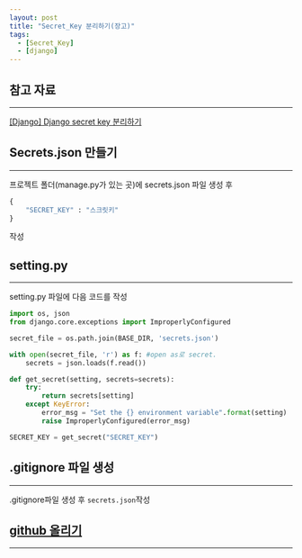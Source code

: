```yaml
---
layout: post
title: "Secret_Key 분리하기(장고)"
tags:
  - [Secret_Key]
  - [django]
---
```


## 참고 자료

---

[[Django] Django secret key 분리하기](https://medium.com/iovsomnium/django-django-secret-key-%EB%B6%84%EB%A6%AC%ED%95%98%EA%B8%B0-74288462e2ff)

## Secrets.json 만들기

---

프로젝트 폴더(manage.py가 있는 곳)에 secrets.json 파일 생성 후

```python
{
    "SECRET_KEY" : "스크릿키"
}
```

작성

## setting.py

---

setting.py 파일에 다음 코드를 작성

```python
import os, json
from django.core.exceptions import ImproperlyConfigured

secret_file = os.path.join(BASE_DIR, 'secrets.json')

with open(secret_file, 'r') as f: #open as로 secret.
    secrets = json.loads(f.read())

def get_secret(setting, secrets=secrets):
    try:
        return secrets[setting]
    except KeyError:
        error_msg = "Set the {} environment variable".format(setting)
        raise ImproperlyConfigured(error_msg)

SECRET_KEY = get_secret("SECRET_KEY")
```

## .gitignore 파일 생성

---

.gitignore파일 생성 후 `secrets.json`작성

## [github 올리기](https://airvw.github.io/github/2021-03-22-git-init/)

---
